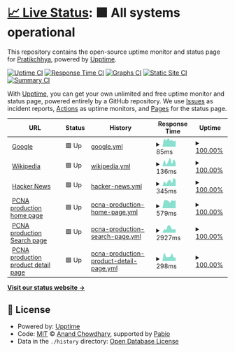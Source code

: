 # [📈 Live Status](https://patstha.github.io/upptime): <!--live status--> **🟩 All systems operational**

This repository contains the open-source uptime monitor and status page for [Pratikchhya](https://patstha.github.io/upptime), powered by [Upptime](https://github.com/upptime/upptime).

[![Uptime CI](https://github.com/patstha/upptime/workflows/Uptime%20CI/badge.svg)](https://github.com/patstha/upptime/actions?query=workflow%3A%22Uptime+CI%22)
[![Response Time CI](https://github.com/patstha/upptime/workflows/Response%20Time%20CI/badge.svg)](https://github.com/patstha/upptime/actions?query=workflow%3A%22Response+Time+CI%22)
[![Graphs CI](https://github.com/patstha/upptime/workflows/Graphs%20CI/badge.svg)](https://github.com/patstha/upptime/actions?query=workflow%3A%22Graphs+CI%22)
[![Static Site CI](https://github.com/patstha/upptime/workflows/Static%20Site%20CI/badge.svg)](https://github.com/patstha/upptime/actions?query=workflow%3A%22Static+Site+CI%22)
[![Summary CI](https://github.com/patstha/upptime/workflows/Summary%20CI/badge.svg)](https://github.com/patstha/upptime/actions?query=workflow%3A%22Summary+CI%22)

With [Upptime](https://upptime.js.org), you can get your own unlimited and free uptime monitor and status page, powered entirely by a GitHub repository. We use [Issues](https://github.com/patstha/upptime/issues) as incident reports, [Actions](https://github.com/patstha/upptime/actions) as uptime monitors, and [Pages](https://patstha.github.io/upptime) for the status page.

<!--start: status pages-->
<!-- This summary is generated by Upptime (https://github.com/upptime/upptime) -->
<!-- Do not edit this manually, your changes will be overwritten -->
<!-- prettier-ignore -->
| URL | Status | History | Response Time | Uptime |
| --- | ------ | ------- | ------------- | ------ |
| <img alt="" src="https://icons.duckduckgo.com/ip3/www.google.com.ico" height="13"> [Google](https://www.google.com) | 🟩 Up | [google.yml](https://github.com/patstha/upptime/commits/HEAD/history/google.yml) | <details><summary><img alt="Response time graph" src="./graphs/google/response-time-week.png" height="20"> 85ms</summary><br><a href="https://patstha.github.io/upptime/history/google"><img alt="Response time 106" src="https://img.shields.io/endpoint?url=https%3A%2F%2Fraw.githubusercontent.com%2Fpatstha%2Fupptime%2FHEAD%2Fapi%2Fgoogle%2Fresponse-time.json"></a><br><a href="https://patstha.github.io/upptime/history/google"><img alt="24-hour response time 74" src="https://img.shields.io/endpoint?url=https%3A%2F%2Fraw.githubusercontent.com%2Fpatstha%2Fupptime%2FHEAD%2Fapi%2Fgoogle%2Fresponse-time-day.json"></a><br><a href="https://patstha.github.io/upptime/history/google"><img alt="7-day response time 85" src="https://img.shields.io/endpoint?url=https%3A%2F%2Fraw.githubusercontent.com%2Fpatstha%2Fupptime%2FHEAD%2Fapi%2Fgoogle%2Fresponse-time-week.json"></a><br><a href="https://patstha.github.io/upptime/history/google"><img alt="30-day response time 106" src="https://img.shields.io/endpoint?url=https%3A%2F%2Fraw.githubusercontent.com%2Fpatstha%2Fupptime%2FHEAD%2Fapi%2Fgoogle%2Fresponse-time-month.json"></a><br><a href="https://patstha.github.io/upptime/history/google"><img alt="1-year response time 107" src="https://img.shields.io/endpoint?url=https%3A%2F%2Fraw.githubusercontent.com%2Fpatstha%2Fupptime%2FHEAD%2Fapi%2Fgoogle%2Fresponse-time-year.json"></a></details> | <details><summary><a href="https://patstha.github.io/upptime/history/google">100.00%</a></summary><a href="https://patstha.github.io/upptime/history/google"><img alt="All-time uptime 100.00%" src="https://img.shields.io/endpoint?url=https%3A%2F%2Fraw.githubusercontent.com%2Fpatstha%2Fupptime%2FHEAD%2Fapi%2Fgoogle%2Fuptime.json"></a><br><a href="https://patstha.github.io/upptime/history/google"><img alt="24-hour uptime 100.00%" src="https://img.shields.io/endpoint?url=https%3A%2F%2Fraw.githubusercontent.com%2Fpatstha%2Fupptime%2FHEAD%2Fapi%2Fgoogle%2Fuptime-day.json"></a><br><a href="https://patstha.github.io/upptime/history/google"><img alt="7-day uptime 100.00%" src="https://img.shields.io/endpoint?url=https%3A%2F%2Fraw.githubusercontent.com%2Fpatstha%2Fupptime%2FHEAD%2Fapi%2Fgoogle%2Fuptime-week.json"></a><br><a href="https://patstha.github.io/upptime/history/google"><img alt="30-day uptime 100.00%" src="https://img.shields.io/endpoint?url=https%3A%2F%2Fraw.githubusercontent.com%2Fpatstha%2Fupptime%2FHEAD%2Fapi%2Fgoogle%2Fuptime-month.json"></a><br><a href="https://patstha.github.io/upptime/history/google"><img alt="1-year uptime 100.00%" src="https://img.shields.io/endpoint?url=https%3A%2F%2Fraw.githubusercontent.com%2Fpatstha%2Fupptime%2FHEAD%2Fapi%2Fgoogle%2Fuptime-year.json"></a></details>
| <img alt="" src="https://icons.duckduckgo.com/ip3/en.wikipedia.org.ico" height="13"> [Wikipedia](https://en.wikipedia.org) | 🟩 Up | [wikipedia.yml](https://github.com/patstha/upptime/commits/HEAD/history/wikipedia.yml) | <details><summary><img alt="Response time graph" src="./graphs/wikipedia/response-time-week.png" height="20"> 136ms</summary><br><a href="https://patstha.github.io/upptime/history/wikipedia"><img alt="Response time 224" src="https://img.shields.io/endpoint?url=https%3A%2F%2Fraw.githubusercontent.com%2Fpatstha%2Fupptime%2FHEAD%2Fapi%2Fwikipedia%2Fresponse-time.json"></a><br><a href="https://patstha.github.io/upptime/history/wikipedia"><img alt="24-hour response time 42" src="https://img.shields.io/endpoint?url=https%3A%2F%2Fraw.githubusercontent.com%2Fpatstha%2Fupptime%2FHEAD%2Fapi%2Fwikipedia%2Fresponse-time-day.json"></a><br><a href="https://patstha.github.io/upptime/history/wikipedia"><img alt="7-day response time 136" src="https://img.shields.io/endpoint?url=https%3A%2F%2Fraw.githubusercontent.com%2Fpatstha%2Fupptime%2FHEAD%2Fapi%2Fwikipedia%2Fresponse-time-week.json"></a><br><a href="https://patstha.github.io/upptime/history/wikipedia"><img alt="30-day response time 262" src="https://img.shields.io/endpoint?url=https%3A%2F%2Fraw.githubusercontent.com%2Fpatstha%2Fupptime%2FHEAD%2Fapi%2Fwikipedia%2Fresponse-time-month.json"></a><br><a href="https://patstha.github.io/upptime/history/wikipedia"><img alt="1-year response time 219" src="https://img.shields.io/endpoint?url=https%3A%2F%2Fraw.githubusercontent.com%2Fpatstha%2Fupptime%2FHEAD%2Fapi%2Fwikipedia%2Fresponse-time-year.json"></a></details> | <details><summary><a href="https://patstha.github.io/upptime/history/wikipedia">100.00%</a></summary><a href="https://patstha.github.io/upptime/history/wikipedia"><img alt="All-time uptime 100.00%" src="https://img.shields.io/endpoint?url=https%3A%2F%2Fraw.githubusercontent.com%2Fpatstha%2Fupptime%2FHEAD%2Fapi%2Fwikipedia%2Fuptime.json"></a><br><a href="https://patstha.github.io/upptime/history/wikipedia"><img alt="24-hour uptime 100.00%" src="https://img.shields.io/endpoint?url=https%3A%2F%2Fraw.githubusercontent.com%2Fpatstha%2Fupptime%2FHEAD%2Fapi%2Fwikipedia%2Fuptime-day.json"></a><br><a href="https://patstha.github.io/upptime/history/wikipedia"><img alt="7-day uptime 100.00%" src="https://img.shields.io/endpoint?url=https%3A%2F%2Fraw.githubusercontent.com%2Fpatstha%2Fupptime%2FHEAD%2Fapi%2Fwikipedia%2Fuptime-week.json"></a><br><a href="https://patstha.github.io/upptime/history/wikipedia"><img alt="30-day uptime 100.00%" src="https://img.shields.io/endpoint?url=https%3A%2F%2Fraw.githubusercontent.com%2Fpatstha%2Fupptime%2FHEAD%2Fapi%2Fwikipedia%2Fuptime-month.json"></a><br><a href="https://patstha.github.io/upptime/history/wikipedia"><img alt="1-year uptime 100.00%" src="https://img.shields.io/endpoint?url=https%3A%2F%2Fraw.githubusercontent.com%2Fpatstha%2Fupptime%2FHEAD%2Fapi%2Fwikipedia%2Fuptime-year.json"></a></details>
| <img alt="" src="https://icons.duckduckgo.com/ip3/news.ycombinator.com.ico" height="13"> [Hacker News](https://news.ycombinator.com) | 🟩 Up | [hacker-news.yml](https://github.com/patstha/upptime/commits/HEAD/history/hacker-news.yml) | <details><summary><img alt="Response time graph" src="./graphs/hacker-news/response-time-week.png" height="20"> 345ms</summary><br><a href="https://patstha.github.io/upptime/history/hacker-news"><img alt="Response time 318" src="https://img.shields.io/endpoint?url=https%3A%2F%2Fraw.githubusercontent.com%2Fpatstha%2Fupptime%2FHEAD%2Fapi%2Fhacker-news%2Fresponse-time.json"></a><br><a href="https://patstha.github.io/upptime/history/hacker-news"><img alt="24-hour response time 413" src="https://img.shields.io/endpoint?url=https%3A%2F%2Fraw.githubusercontent.com%2Fpatstha%2Fupptime%2FHEAD%2Fapi%2Fhacker-news%2Fresponse-time-day.json"></a><br><a href="https://patstha.github.io/upptime/history/hacker-news"><img alt="7-day response time 345" src="https://img.shields.io/endpoint?url=https%3A%2F%2Fraw.githubusercontent.com%2Fpatstha%2Fupptime%2FHEAD%2Fapi%2Fhacker-news%2Fresponse-time-week.json"></a><br><a href="https://patstha.github.io/upptime/history/hacker-news"><img alt="30-day response time 437" src="https://img.shields.io/endpoint?url=https%3A%2F%2Fraw.githubusercontent.com%2Fpatstha%2Fupptime%2FHEAD%2Fapi%2Fhacker-news%2Fresponse-time-month.json"></a><br><a href="https://patstha.github.io/upptime/history/hacker-news"><img alt="1-year response time 330" src="https://img.shields.io/endpoint?url=https%3A%2F%2Fraw.githubusercontent.com%2Fpatstha%2Fupptime%2FHEAD%2Fapi%2Fhacker-news%2Fresponse-time-year.json"></a></details> | <details><summary><a href="https://patstha.github.io/upptime/history/hacker-news">100.00%</a></summary><a href="https://patstha.github.io/upptime/history/hacker-news"><img alt="All-time uptime 99.99%" src="https://img.shields.io/endpoint?url=https%3A%2F%2Fraw.githubusercontent.com%2Fpatstha%2Fupptime%2FHEAD%2Fapi%2Fhacker-news%2Fuptime.json"></a><br><a href="https://patstha.github.io/upptime/history/hacker-news"><img alt="24-hour uptime 100.00%" src="https://img.shields.io/endpoint?url=https%3A%2F%2Fraw.githubusercontent.com%2Fpatstha%2Fupptime%2FHEAD%2Fapi%2Fhacker-news%2Fuptime-day.json"></a><br><a href="https://patstha.github.io/upptime/history/hacker-news"><img alt="7-day uptime 100.00%" src="https://img.shields.io/endpoint?url=https%3A%2F%2Fraw.githubusercontent.com%2Fpatstha%2Fupptime%2FHEAD%2Fapi%2Fhacker-news%2Fuptime-week.json"></a><br><a href="https://patstha.github.io/upptime/history/hacker-news"><img alt="30-day uptime 99.78%" src="https://img.shields.io/endpoint?url=https%3A%2F%2Fraw.githubusercontent.com%2Fpatstha%2Fupptime%2FHEAD%2Fapi%2Fhacker-news%2Fuptime-month.json"></a><br><a href="https://patstha.github.io/upptime/history/hacker-news"><img alt="1-year uptime 99.98%" src="https://img.shields.io/endpoint?url=https%3A%2F%2Fraw.githubusercontent.com%2Fpatstha%2Fupptime%2FHEAD%2Fapi%2Fhacker-news%2Fuptime-year.json"></a></details>
| <img alt="" src="https://icons.duckduckgo.com/ip3/www.pcna.com.ico" height="13"> [PCNA production home page](https://www.pcna.com) | 🟩 Up | [pcna-production-home-page.yml](https://github.com/patstha/upptime/commits/HEAD/history/pcna-production-home-page.yml) | <details><summary><img alt="Response time graph" src="./graphs/pcna-production-home-page/response-time-week.png" height="20"> 579ms</summary><br><a href="https://patstha.github.io/upptime/history/pcna-production-home-page"><img alt="Response time 799" src="https://img.shields.io/endpoint?url=https%3A%2F%2Fraw.githubusercontent.com%2Fpatstha%2Fupptime%2FHEAD%2Fapi%2Fpcna-production-home-page%2Fresponse-time.json"></a><br><a href="https://patstha.github.io/upptime/history/pcna-production-home-page"><img alt="24-hour response time 558" src="https://img.shields.io/endpoint?url=https%3A%2F%2Fraw.githubusercontent.com%2Fpatstha%2Fupptime%2FHEAD%2Fapi%2Fpcna-production-home-page%2Fresponse-time-day.json"></a><br><a href="https://patstha.github.io/upptime/history/pcna-production-home-page"><img alt="7-day response time 579" src="https://img.shields.io/endpoint?url=https%3A%2F%2Fraw.githubusercontent.com%2Fpatstha%2Fupptime%2FHEAD%2Fapi%2Fpcna-production-home-page%2Fresponse-time-week.json"></a><br><a href="https://patstha.github.io/upptime/history/pcna-production-home-page"><img alt="30-day response time 680" src="https://img.shields.io/endpoint?url=https%3A%2F%2Fraw.githubusercontent.com%2Fpatstha%2Fupptime%2FHEAD%2Fapi%2Fpcna-production-home-page%2Fresponse-time-month.json"></a><br><a href="https://patstha.github.io/upptime/history/pcna-production-home-page"><img alt="1-year response time 847" src="https://img.shields.io/endpoint?url=https%3A%2F%2Fraw.githubusercontent.com%2Fpatstha%2Fupptime%2FHEAD%2Fapi%2Fpcna-production-home-page%2Fresponse-time-year.json"></a></details> | <details><summary><a href="https://patstha.github.io/upptime/history/pcna-production-home-page">100.00%</a></summary><a href="https://patstha.github.io/upptime/history/pcna-production-home-page"><img alt="All-time uptime 99.89%" src="https://img.shields.io/endpoint?url=https%3A%2F%2Fraw.githubusercontent.com%2Fpatstha%2Fupptime%2FHEAD%2Fapi%2Fpcna-production-home-page%2Fuptime.json"></a><br><a href="https://patstha.github.io/upptime/history/pcna-production-home-page"><img alt="24-hour uptime 100.00%" src="https://img.shields.io/endpoint?url=https%3A%2F%2Fraw.githubusercontent.com%2Fpatstha%2Fupptime%2FHEAD%2Fapi%2Fpcna-production-home-page%2Fuptime-day.json"></a><br><a href="https://patstha.github.io/upptime/history/pcna-production-home-page"><img alt="7-day uptime 100.00%" src="https://img.shields.io/endpoint?url=https%3A%2F%2Fraw.githubusercontent.com%2Fpatstha%2Fupptime%2FHEAD%2Fapi%2Fpcna-production-home-page%2Fuptime-week.json"></a><br><a href="https://patstha.github.io/upptime/history/pcna-production-home-page"><img alt="30-day uptime 99.95%" src="https://img.shields.io/endpoint?url=https%3A%2F%2Fraw.githubusercontent.com%2Fpatstha%2Fupptime%2FHEAD%2Fapi%2Fpcna-production-home-page%2Fuptime-month.json"></a><br><a href="https://patstha.github.io/upptime/history/pcna-production-home-page"><img alt="1-year uptime 99.87%" src="https://img.shields.io/endpoint?url=https%3A%2F%2Fraw.githubusercontent.com%2Fpatstha%2Fupptime%2FHEAD%2Fapi%2Fpcna-production-home-page%2Fuptime-year.json"></a></details>
| <img alt="" src="https://icons.duckduckgo.com/ip3/www.pcna.com.ico" height="13"> [PCNA production Search page](https://www.pcna.com/en-us/search?sort=3) | 🟩 Up | [pcna-production-search-page.yml](https://github.com/patstha/upptime/commits/HEAD/history/pcna-production-search-page.yml) | <details><summary><img alt="Response time graph" src="./graphs/pcna-production-search-page/response-time-week.png" height="20"> 2927ms</summary><br><a href="https://patstha.github.io/upptime/history/pcna-production-search-page"><img alt="Response time 3856" src="https://img.shields.io/endpoint?url=https%3A%2F%2Fraw.githubusercontent.com%2Fpatstha%2Fupptime%2FHEAD%2Fapi%2Fpcna-production-search-page%2Fresponse-time.json"></a><br><a href="https://patstha.github.io/upptime/history/pcna-production-search-page"><img alt="24-hour response time 2064" src="https://img.shields.io/endpoint?url=https%3A%2F%2Fraw.githubusercontent.com%2Fpatstha%2Fupptime%2FHEAD%2Fapi%2Fpcna-production-search-page%2Fresponse-time-day.json"></a><br><a href="https://patstha.github.io/upptime/history/pcna-production-search-page"><img alt="7-day response time 2927" src="https://img.shields.io/endpoint?url=https%3A%2F%2Fraw.githubusercontent.com%2Fpatstha%2Fupptime%2FHEAD%2Fapi%2Fpcna-production-search-page%2Fresponse-time-week.json"></a><br><a href="https://patstha.github.io/upptime/history/pcna-production-search-page"><img alt="30-day response time 3119" src="https://img.shields.io/endpoint?url=https%3A%2F%2Fraw.githubusercontent.com%2Fpatstha%2Fupptime%2FHEAD%2Fapi%2Fpcna-production-search-page%2Fresponse-time-month.json"></a><br><a href="https://patstha.github.io/upptime/history/pcna-production-search-page"><img alt="1-year response time 3692" src="https://img.shields.io/endpoint?url=https%3A%2F%2Fraw.githubusercontent.com%2Fpatstha%2Fupptime%2FHEAD%2Fapi%2Fpcna-production-search-page%2Fresponse-time-year.json"></a></details> | <details><summary><a href="https://patstha.github.io/upptime/history/pcna-production-search-page">100.00%</a></summary><a href="https://patstha.github.io/upptime/history/pcna-production-search-page"><img alt="All-time uptime 99.86%" src="https://img.shields.io/endpoint?url=https%3A%2F%2Fraw.githubusercontent.com%2Fpatstha%2Fupptime%2FHEAD%2Fapi%2Fpcna-production-search-page%2Fuptime.json"></a><br><a href="https://patstha.github.io/upptime/history/pcna-production-search-page"><img alt="24-hour uptime 100.00%" src="https://img.shields.io/endpoint?url=https%3A%2F%2Fraw.githubusercontent.com%2Fpatstha%2Fupptime%2FHEAD%2Fapi%2Fpcna-production-search-page%2Fuptime-day.json"></a><br><a href="https://patstha.github.io/upptime/history/pcna-production-search-page"><img alt="7-day uptime 100.00%" src="https://img.shields.io/endpoint?url=https%3A%2F%2Fraw.githubusercontent.com%2Fpatstha%2Fupptime%2FHEAD%2Fapi%2Fpcna-production-search-page%2Fuptime-week.json"></a><br><a href="https://patstha.github.io/upptime/history/pcna-production-search-page"><img alt="30-day uptime 99.95%" src="https://img.shields.io/endpoint?url=https%3A%2F%2Fraw.githubusercontent.com%2Fpatstha%2Fupptime%2FHEAD%2Fapi%2Fpcna-production-search-page%2Fuptime-month.json"></a><br><a href="https://patstha.github.io/upptime/history/pcna-production-search-page"><img alt="1-year uptime 99.85%" src="https://img.shields.io/endpoint?url=https%3A%2F%2Fraw.githubusercontent.com%2Fpatstha%2Fupptime%2FHEAD%2Fapi%2Fpcna-production-search-page%2Fuptime-year.json"></a></details>
| <img alt="" src="https://icons.duckduckgo.com/ip3/www.pcna.com.ico" height="13"> [PCNA production product detail page](https://www.pcna.com/en-us/product/durahyde-zippered-padfolio-0600-10) | 🟩 Up | [pcna-production-product-detail-page.yml](https://github.com/patstha/upptime/commits/HEAD/history/pcna-production-product-detail-page.yml) | <details><summary><img alt="Response time graph" src="./graphs/pcna-production-product-detail-page/response-time-week.png" height="20"> 298ms</summary><br><a href="https://patstha.github.io/upptime/history/pcna-production-product-detail-page"><img alt="Response time 799" src="https://img.shields.io/endpoint?url=https%3A%2F%2Fraw.githubusercontent.com%2Fpatstha%2Fupptime%2FHEAD%2Fapi%2Fpcna-production-product-detail-page%2Fresponse-time.json"></a><br><a href="https://patstha.github.io/upptime/history/pcna-production-product-detail-page"><img alt="24-hour response time 305" src="https://img.shields.io/endpoint?url=https%3A%2F%2Fraw.githubusercontent.com%2Fpatstha%2Fupptime%2FHEAD%2Fapi%2Fpcna-production-product-detail-page%2Fresponse-time-day.json"></a><br><a href="https://patstha.github.io/upptime/history/pcna-production-product-detail-page"><img alt="7-day response time 298" src="https://img.shields.io/endpoint?url=https%3A%2F%2Fraw.githubusercontent.com%2Fpatstha%2Fupptime%2FHEAD%2Fapi%2Fpcna-production-product-detail-page%2Fresponse-time-week.json"></a><br><a href="https://patstha.github.io/upptime/history/pcna-production-product-detail-page"><img alt="30-day response time 505" src="https://img.shields.io/endpoint?url=https%3A%2F%2Fraw.githubusercontent.com%2Fpatstha%2Fupptime%2FHEAD%2Fapi%2Fpcna-production-product-detail-page%2Fresponse-time-month.json"></a><br><a href="https://patstha.github.io/upptime/history/pcna-production-product-detail-page"><img alt="1-year response time 839" src="https://img.shields.io/endpoint?url=https%3A%2F%2Fraw.githubusercontent.com%2Fpatstha%2Fupptime%2FHEAD%2Fapi%2Fpcna-production-product-detail-page%2Fresponse-time-year.json"></a></details> | <details><summary><a href="https://patstha.github.io/upptime/history/pcna-production-product-detail-page">100.00%</a></summary><a href="https://patstha.github.io/upptime/history/pcna-production-product-detail-page"><img alt="All-time uptime 99.88%" src="https://img.shields.io/endpoint?url=https%3A%2F%2Fraw.githubusercontent.com%2Fpatstha%2Fupptime%2FHEAD%2Fapi%2Fpcna-production-product-detail-page%2Fuptime.json"></a><br><a href="https://patstha.github.io/upptime/history/pcna-production-product-detail-page"><img alt="24-hour uptime 100.00%" src="https://img.shields.io/endpoint?url=https%3A%2F%2Fraw.githubusercontent.com%2Fpatstha%2Fupptime%2FHEAD%2Fapi%2Fpcna-production-product-detail-page%2Fuptime-day.json"></a><br><a href="https://patstha.github.io/upptime/history/pcna-production-product-detail-page"><img alt="7-day uptime 100.00%" src="https://img.shields.io/endpoint?url=https%3A%2F%2Fraw.githubusercontent.com%2Fpatstha%2Fupptime%2FHEAD%2Fapi%2Fpcna-production-product-detail-page%2Fuptime-week.json"></a><br><a href="https://patstha.github.io/upptime/history/pcna-production-product-detail-page"><img alt="30-day uptime 99.95%" src="https://img.shields.io/endpoint?url=https%3A%2F%2Fraw.githubusercontent.com%2Fpatstha%2Fupptime%2FHEAD%2Fapi%2Fpcna-production-product-detail-page%2Fuptime-month.json"></a><br><a href="https://patstha.github.io/upptime/history/pcna-production-product-detail-page"><img alt="1-year uptime 99.86%" src="https://img.shields.io/endpoint?url=https%3A%2F%2Fraw.githubusercontent.com%2Fpatstha%2Fupptime%2FHEAD%2Fapi%2Fpcna-production-product-detail-page%2Fuptime-year.json"></a></details>

<!--end: status pages-->

[**Visit our status website →**](https://patstha.github.io/upptime)

## 📄 License

- Powered by: [Upptime](https://github.com/upptime/upptime)
- Code: [MIT](./LICENSE) © [Anand Chowdhary](https://anandchowdhary.com), supported by [Pabio](https://pabio.com)
- Data in the `./history` directory: [Open Database License](https://opendatacommons.org/licenses/odbl/1-0/)
